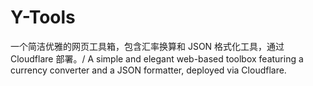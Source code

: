 # Y-Tools
一个简洁优雅的网页工具箱，包含汇率换算和 JSON 格式化工具，通过 Cloudflare 部署。/ A simple and elegant web-based toolbox featuring a currency converter and a JSON formatter, deployed via Cloudflare.

